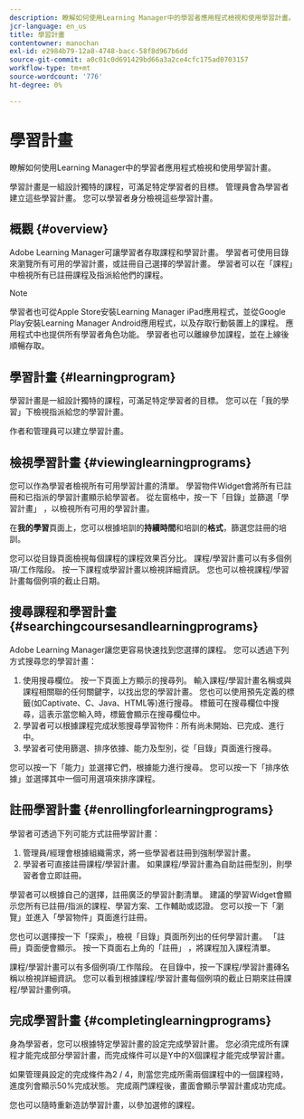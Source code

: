 ```yaml
---
description: 瞭解如何使用Learning Manager中的學習者應用程式檢視和使用學習計畫。
jcr-language: en_us
title: 學習計畫
contentowner: manochan
exl-id: e2984b79-12a8-4748-bacc-58f8d967b6dd
source-git-commit: a0c01c0d691429bd66a3a2ce4cfc175ad0703157
workflow-type: tm+mt
source-wordcount: '776'
ht-degree: 0%

---
```


# 學習計畫

瞭解如何使用Learning Manager中的學習者應用程式檢視和使用學習計畫。

學習計畫是一組設計獨特的課程，可滿足特定學習者的目標。 管理員會為學習者建立這些學習計畫。 您可以學習者身分檢視這些學習計畫。

## 概觀 {#overview}

Adobe Learning Manager可讓學習者存取課程和學習計畫。 學習者可使用目錄來瀏覽所有可用的學習計畫，或註冊自己選擇的學習計畫。 學習者可以在「課程」中檢視所有已註冊課程及指派給他們的課程。

>[!NOTE]
>
>學習者也可從Apple Store安裝Learning Manager iPad應用程式，並從Google Play安裝Learning Manager Android應用程式，以及存取行動裝置上的課程。 應用程式中也提供所有學習者角色功能。 學習者也可以離線參加課程，並在上線後順暢存取。

## 學習計畫 {#learningprogram}

學習計畫是一組設計獨特的課程，可滿足特定學習者的目標。 您可以在「我的學習」下檢視指派給您的學習計畫。

作者和管理員可以建立學習計畫。

## 檢視學習計畫 {#viewinglearningprograms}

您可以作為學習者檢視所有可用學習計畫的清單。 學習物件Widget會將所有已註冊和已指派的學習計畫顯示給學習者。 從左窗格中，按一下「目錄」並篩選「學習計畫」 ，以檢視所有可用的學習計畫。

在&#x200B;**我的學習**&#x200B;頁面上，您可以根據培訓的&#x200B;**持續時間**&#x200B;和培訓的&#x200B;**格式**，篩選您註冊的培訓。

您可以從目錄頁面檢視每個課程的課程效果百分比。 課程/學習計畫可以有多個例項/工作階段。 按一下課程或學習計畫以檢視詳細資訊。 您也可以檢視課程/學習計畫每個例項的截止日期。

## 搜尋課程和學習計畫 {#searchingcoursesandlearningprograms}

Adobe Learning Manager讓您更容易快速找到您選擇的課程。 您可以透過下列方式搜尋您的學習計畫：

1. 使用搜尋欄位。 按一下頁面上方顯示的搜尋列。 輸入課程/學習計畫名稱或與課程相關聯的任何關鍵字，以找出您的學習計畫。 您也可以使用預先定義的標籤(如Captivate、C、Java、HTML等)進行搜尋。 標籤可在搜尋欄位中搜尋，這表示當您輸入時，標籤會顯示在搜尋欄位中。
1. 學習者可以根據課程完成狀態搜尋學習物件：所有尚未開始、已完成、進行中。
1. 學習者可使用篩選、排序依據、能力及型別，從「目錄」頁面進行搜尋。

您可以按一下「能力」並選擇它們，根據能力進行搜尋。 您可以按一下「排序依據」並選擇其中一個可用選項來排序課程。

## 註冊學習計畫 {#enrollingforlearningprograms}

學習者可透過下列可能方式註冊學習計畫：

1. 管理員/經理會根據組織需求，將一些學習者註冊到強制學習計畫。
1. 學習者可直接註冊課程/學習計畫。 如果課程/學習計畫為自助註冊型別，則學習者會立即註冊。

學習者可以根據自己的選擇，註冊廣泛的學習計劃清單。 建議的學習Widget會顯示您所有已註冊/指派的課程、學習方案、工作輔助或認證。 您可以按一下「瀏覽」並進入「學習物件」頁面進行註冊。

您也可以選擇按一下「探索」，檢視「目錄」頁面所列出的任何學習計畫。 「註冊」頁面便會顯示。 按一下頁面右上角的「註冊」 ，將課程加入課程清單。

課程/學習計畫可以有多個例項/工作階段。 在目錄中，按一下課程/學習計畫磚名稱以檢視詳細資訊。 您可以看到根據課程/學習計畫每個例項的截止日期來註冊課程/學習計畫例項。

## 完成學習計畫 {#completinglearningprograms}

身為學習者，您可以根據特定學習計畫的設定完成學習計畫。 您必須完成所有課程才能完成部分學習計畫，而完成條件可以是Y中的X個課程才能完成學習計畫。

如果管理員設定的完成條件為2 / 4，則當您完成所需兩個課程中的一個課程時，進度列會顯示50%完成狀態。 完成兩門課程後，畫面會顯示學習計畫成功完成。

您也可以隨時重新造訪學習計畫，以參加選修的課程。
